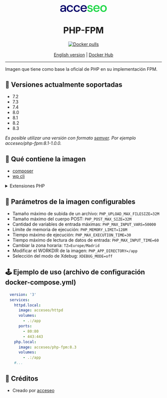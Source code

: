 <div align="center">
    <a href="https://www.acceseo.com">
        <img
            alt="acceseo logo"
            src="logo-acceseo.svg"
            width="150">
    </a>
</div>

<h1 align="center">PHP-FPM</h1>
<div align="center">
    <a href="https://hub.docker.com/r/acceseo/php-fpm"><img src="https://img.shields.io/docker/pulls/acceseo/php-fpm.svg" alt="Docker pulls"></a>
    <br><br>
    <a href="https://github.com/acceseo/php-fpm/tree/main/README.en.md">English version</a> | <a href="https://hub.docker.com/r/acceseo/php-fpm">Docker Hub</a>
</div>

<hr>

Imagen que tiene como base la oficial de PHP en su implementación FPM.

## 🧰 Versiones actualmente soportadas
* 7.2
* 7.3
* 7.4
* 8.0
* 8.1
* 8.2
* 8.3

*Es posible utilizar una versión con formato [semver](https://semver.org/). Por ejemplo acceseo/php-fpm:8.1-1.0.0.*

## 🔨 Qué contiene la imagen
* [composer](https://getcomposer.org/)
* [wp cli](https://wp-cli.org/)
<details>

<summary>Extensiones PHP</summary>

```
[PHP Modules]
Core
ctype
curl
date
dom
exif
fileinfo
filter
ftp (PHP <=8.1)
gd
hash
iconv
intl
json
libxml
mbstring
mysqli
mysqlnd
openssl
pcre
PDO
pdo_mysql
pdo_pgsql
pdo_sqlite
pgsql
Phar
posix
random (PHP >= 8.2)
readline
Reflection
session
SimpleXML
sodium
SPL
sqlite3
standard
tokenizer
xdebug
xml
xmlreader
xmlwriter
zip
zlib

[Zend Modules]
Xdebug
```
</details>

## 📃 Parámetros de la imagen configurables
* Tamaño máximo de subida de un archivo:
  `PHP_UPLOAD_MAX_FILESIZE=32M`
* Tamaño máximo del cuerpo POST:
  `PHP_POST_MAX_SIZE=32M`
* Cantidad de variables de entrada máximas:
  `PHP_MAX_INPUT_VARS=50000`
* Límite de memoria de ejecución:
  `PHP_MEMORY_LIMIT=128M`
* Tiempo máximo de ejecución:
  `PHP_MAX_EXECUTION_TIME=30`
* Tiempo máximo de lectura de datos de entrada:
  `PHP_MAX_INPUT_TIME=60`
* Cambiar la zona horaria:
  `TZ=Europe/Madrid`
* Modificar el WORKDIR de la imagen:
  `PHP_APP_DIRECTORY=/app`
* Selección del modo de Xdebug:
  `XDEBUG_MODE=off`

## 🕹️ Ejemplo de uso (archivo de configuración docker-compose.yml) 
  ```yaml
    version: '3'
    services:
      httpd.local:
        image: acceseo/httpd
        volumes:
          - .:/app
        ports:
          - 80:80
          - 443:443
      php.local:
        image: acceseo/php-fpm:8.3
        volumes:
          - .:/app
      #...
  ```

## 👷 Créditos
* Creado por [acceseo](https://acceseo.com)
